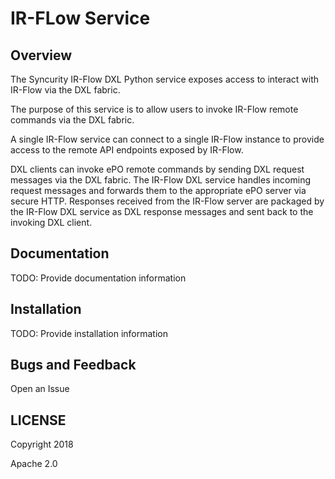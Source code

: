 # IR-FLow Service

## Overview

The Syncurity IR-Flow DXL Python service exposes access to interact with
IR-Flow via the DXL fabric.

The purpose of this service is to allow users to invoke IR-Flow remote commands via the DXL fabric.

A single IR-Flow service can connect to a single IR-Flow instance to provide access to the remote API endpoints exposed by IR-Flow.

DXL clients can invoke ePO remote commands by sending DXL request messages via the DXL fabric. The IR-Flow DXL service handles incoming request messages and forwards them to the appropriate ePO server via secure HTTP. Responses received from the IR-Flow server are packaged by the IR-Flow DXL service as DXL response messages and sent back to the invoking DXL client.

## Documentation

TODO: Provide documentation information

## Installation

TODO: Provide installation information

## Bugs and Feedback

Open an Issue 

## LICENSE

Copyright 2018

Apache 2.0
